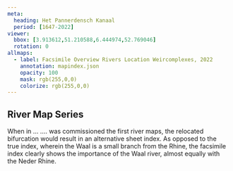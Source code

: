 ```yaml
---
meta:
  heading: Het Pannerdensch Kanaal
  period: [1647-2022]
viewer:
  bbox: [3.913612,51.210588,6.444974,52.769046]
  rotation: 0
allmaps:
  - label: Facsimile Overview Rivers Location Weircomplexes, 2022
    annotation: mapindex.json
    opacity: 100
    mask: rgb(255,0,0)
    colorize: rgb(255,0,0)
---
```


## River Map Series

When in … …. was commissioned the first river maps, the relocated bifurcation would result in an alternative sheet index. As opposed to the true index, wherein the Waal is a small branch from the Rhine, the facsimile index clearly shows the importance of the Waal river, almost equally with the Neder Rhine.
